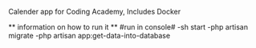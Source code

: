 Calender app for Coding Academy, 
Includes Docker


** information on how to run it **
  #run in console#
-sh start
-php artisan migrate
-php artisan app:get-data-into-database
